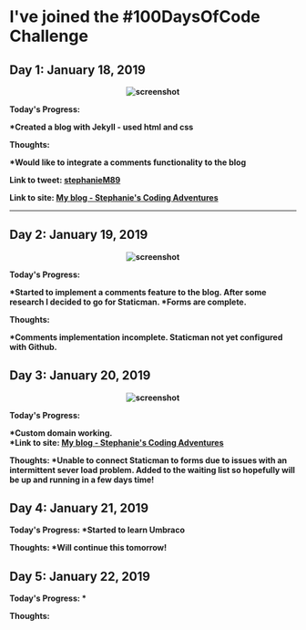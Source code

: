 <h1><strong>I've joined the #100DaysOfCode Challenge<strong></h1>

<h2 align=”center”>
Day 1: January 18, 2019
</h2>

<p align="center">
<img src="https://user-images.githubusercontent.com/31744964/51426154-5092d300-1bde-11e9-94d1-ce4145e4856a.JPG" alt="screenshot">
</p>

**Today's Progress**:

*Created a blog with Jekyll - used html and css

**Thoughts:**

*Would like to integrate a comments functionality to the blog

**Link to tweet:** [stephanieM89](https://twitter.com/stephanie_code/status/1086380647260803074)

**Link to site:**  [My blog - Stephanie's Coding Adventures](https://stephaniescodingadventures.com/)

<hr>

<h2 align=”center”>
Day 2: January 19, 2019
</h2>

<p align="center">
  <img src="https://user-images.githubusercontent.com/31744964/51439934-cff4d500-1cb8-11e9-82a4-684d356150b8.JPG" alt="screenshot"></p>


**Today's Progress:**

*Started to implement a comments feature to the blog. After some research I decided to go for Staticman.
*Forms are complete. 

**Thoughts:**

*Comments implementation incomplete.  Staticman not yet configured with Github.

<h2 align=”center”>
Day 3: January 20, 2019
</h2>

<p align="center">
  <img src="https://user-images.githubusercontent.com/31744964/51486433-95626980-1d98-11e9-85fd-d8c2efecd847.JPG" alt="screenshot"></p>


**Today's Progress:**

*Custom domain working.  
***Link to site:**  [My blog - Stephanie's Coding Adventures](https://stephaniescodingadventures.com/)

**Thoughts:**
*Unable to connect Staticman to forms due to issues with an intermittent sever load problem.  Added to the waiting list so hopefully will be up and running in a few days time!

<h2 align=”center”>
Day 4: January 21, 2019
</h2>

**Today's Progress:**
*Started to learn Umbraco 

**Thoughts:**
*Will continue this tomorrow!

<h2 align=”center”>
Day 5: January 22, 2019
</h2>

**Today's Progress:**
*

**Thoughts:**
